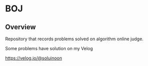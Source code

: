 # BOJ

## Overview
Repository that records problems solved on algorithm online judge.

Some problems have solution on my Velog

https://velog.io/@soluinoon
